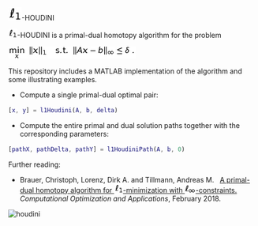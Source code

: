 ![ell_1_big](https://github.com/chrbraue/l1Houdini/blob/master/aux/ell_1_big.jpg)-HOUDINI

![ell_1](https://github.com/chrbraue/l1Houdini/blob/master/aux/ell_1.jpg)-HOUDINI is a primal-dual homotopy algorithm for the problem

![p_delta](https://github.com/chrbraue/l1Houdini/blob/master/aux/p_delta.jpg)

This repository includes a MATLAB implementation of the algorithm and some illustrating examples.

- Compute a single primal-dual optimal pair:
```matlab
[x, y] = l1Houdini(A, b, delta)
```

- Compute the entire primal and dual solution paths together with the corresponding parameters:
```matlab
[pathX, pathDelta, pathY] = l1HoudiniPath(A, b, 0)
```

Further reading:

- Brauer, Christoph, Lorenz, Dirk A. and Tillmann, Andreas M. <html>&nbsp;</html> [A primal-dual homotopy algorithm for ![ell_1](https://github.com/chrbraue/l1Houdini/blob/master/aux/ell_1.jpg)-minimization with ![ell_1](https://github.com/chrbraue/l1Houdini/blob/master/aux/ell_infty.jpg)-constraints.](http://em.rdcu.be/wf/click?upn=KP7O1RED-2BlD0F9LDqGVeSIkdqD3za-2Fu8mgBnf6P3LnA-3D_Rzh4RH5OrDsKsdHGLAwaROgUZ0o-2Bcob5mkrZAHb-2B7Y2F3kWNskI0wbS0BGpHCU7T8B2D0ndSPWhLuTsfxAB9fV8sCLhX34ViYh9Vs562uRbtkGAQeLpaa8wJrRav1os7UnQJ-2FNhC3wT7VWZ73HquXQu6wg4hzdB43w2QvOiqN2yR4G6aXwuLoG3WjXucNXl0hqTSAxztZSRhJE0x6bpn33p5Qx6jEMxsAnq8ddDKNNZhNpi8NYmBKxanqgdGrDyRHelF1LPEbErmKorhJobfXPXg5Y7814t0jxywtyp26RY-3D) *Computational Optimization and Applications*, February 2018.

![houdini](https://github.com/chrbraue/l1Houdini/blob/master/aux/houdini.jpg=200x200)